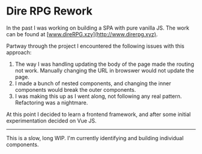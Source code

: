 # Dire RPG Rework

In the past I was working on building a SPA with pure vanilla JS. The work can be found at [www.direRPG.xzy](http://www.direrpg.xyz).

Partway through the project I encountered the following issues with this approach:

1. The way I was handling updating the body of the page made the routing not work. Manually changing the URL in browswer would not update the page.
2. I made a bunch of nested components, and changing the inner components would break the outer components.
3. I was making this up as I went along, not following any real pattern. Refactoring was a nightmare.

At this point I decided to learn a frontend framework, and after some initial experimentation decided on Vue JS.

---

This is a slow, long WIP. I'm currently identifying and building individual components.
